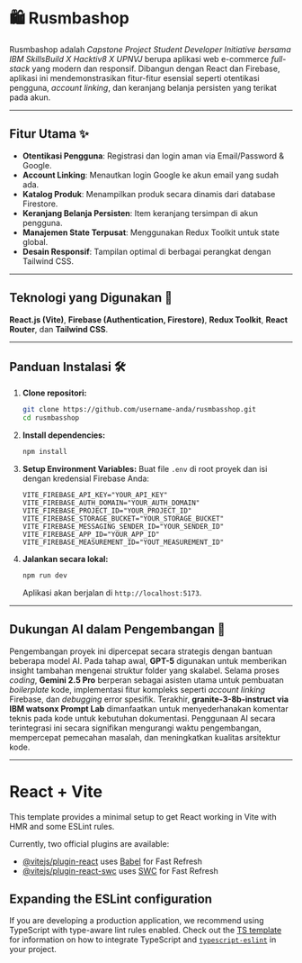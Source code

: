 # 🛍️ Rusmbashop

Rusmbashop adalah *Capstone Project Student Developer Initiative bersama IBM SkillsBuild X Hacktiv8 X UPNVJ* berupa aplikasi web e-commerce *full-stack* yang modern dan responsif. Dibangun dengan React dan Firebase, aplikasi ini mendemonstrasikan fitur-fitur esensial seperti otentikasi pengguna, *account linking*, dan keranjang belanja persisten yang terikat pada akun.

---

## Fitur Utama ✨

* **Otentikasi Pengguna**: Registrasi dan login aman via Email/Password & Google.
* **Account Linking**: Menautkan login Google ke akun email yang sudah ada.
* **Katalog Produk**: Menampilkan produk secara dinamis dari database Firestore.
* **Keranjang Belanja Persisten**: Item keranjang tersimpan di akun pengguna.
* **Manajemen State Terpusat**: Menggunakan Redux Toolkit untuk state global.
* **Desain Responsif**: Tampilan optimal di berbagai perangkat dengan Tailwind CSS.

---

## Teknologi yang Digunakan 🚀

**React.js (Vite)**, **Firebase (Authentication, Firestore)**, **Redux Toolkit**, **React Router**, dan **Tailwind CSS**.

---

## Panduan Instalasi 🛠️

1.  **Clone repositori:**
    ```bash
    git clone https://github.com/username-anda/rusmbasshop.git
    cd rusmbasshop
    ```

2.  **Install dependencies:**
    ```bash
    npm install
    ```

3.  **Setup Environment Variables:**
    Buat file `.env` di root proyek dan isi dengan kredensial Firebase Anda:
    
    ```env
    VITE_FIREBASE_API_KEY="YOUR_API_KEY"
    VITE_FIREBASE_AUTH_DOMAIN="YOUR_AUTH_DOMAIN"
    VITE_FIREBASE_PROJECT_ID="YOUR_PROJECT_ID"
    VITE_FIREBASE_STORAGE_BUCKET="YOUR_STORAGE_BUCKET"
    VITE_FIREBASE_MESSAGING_SENDER_ID="YOUR_SENDER_ID"
    VITE_FIREBASE_APP_ID="YOUR_APP_ID"
    VITE_FIREBASE_MEASUREMENT_ID="YOUT_MEASUREMENT_ID"

4.  **Jalankan secara lokal:**
    ```bash
    npm run dev
    ```
    Aplikasi akan berjalan di `http://localhost:5173`.

---

## Dukungan AI dalam Pengembangan 🤖

Pengembangan proyek ini dipercepat secara strategis dengan bantuan beberapa model AI. Pada tahap awal, **GPT-5** digunakan untuk memberikan insight tambahan mengenai struktur folder yang skalabel. Selama proses *coding*, **Gemini 2.5 Pro** berperan sebagai asisten utama untuk pembuatan *boilerplate* kode, implementasi fitur kompleks seperti *account linking* Firebase, dan *debugging* error spesifik. Terakhir, **granite-3-8b-instruct via IBM watsonx Prompt Lab** dimanfaatkan untuk menyederhanakan komentar teknis pada kode untuk kebutuhan dokumentasi. Penggunaan AI secara terintegrasi ini secara signifikan mengurangi waktu pengembangan, mempercepat pemecahan masalah, dan meningkatkan kualitas arsitektur kode.

---

# React + Vite

This template provides a minimal setup to get React working in Vite with HMR and some ESLint rules.

Currently, two official plugins are available:

- [@vitejs/plugin-react](https://github.com/vitejs/vite-plugin-react/blob/main/packages/plugin-react) uses [Babel](https://babeljs.io/) for Fast Refresh
- [@vitejs/plugin-react-swc](https://github.com/vitejs/vite-plugin-react/blob/main/packages/plugin-react-swc) uses [SWC](https://swc.rs/) for Fast Refresh

## Expanding the ESLint configuration

If you are developing a production application, we recommend using TypeScript with type-aware lint rules enabled. Check out the [TS template](https://github.com/vitejs/vite/tree/main/packages/create-vite/template-react-ts) for information on how to integrate TypeScript and [`typescript-eslint`](https://typescript-eslint.io) in your project.
